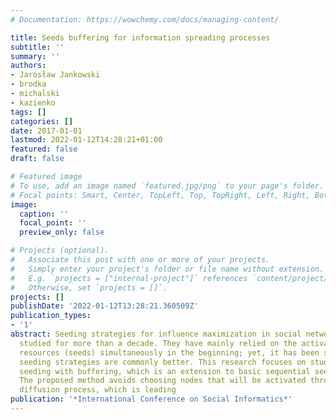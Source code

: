 ```yaml
---
# Documentation: https://wowchemy.com/docs/managing-content/

title: Seeds buffering for information spreading processes
subtitle: ''
summary: ''
authors:
- Jarosław Jankowski
- brodka
- michalski
- kazienko
tags: []
categories: []
date: 2017-01-01
lastmod: 2022-01-12T14:28:21+01:00
featured: false
draft: false

# Featured image
# To use, add an image named `featured.jpg/png` to your page's folder.
# Focal points: Smart, Center, TopLeft, Top, TopRight, Left, Right, BottomLeft, Bottom, BottomRight.
image:
  caption: ''
  focal_point: ''
  preview_only: false

# Projects (optional).
#   Associate this post with one or more of your projects.
#   Simply enter your project's folder or file name without extension.
#   E.g. `projects = ["internal-project"]` references `content/project/deep-learning/index.md`.
#   Otherwise, set `projects = []`.
projects: []
publishDate: '2022-01-12T13:28:21.360509Z'
publication_types:
- '1'
abstract: Seeding strategies for influence maximization in social networks have been
  studied for more than a decade. They have mainly relied on the activation of all
  resources (seeds) simultaneously in the beginning; yet, it has been shown that sequential
  seeding strategies are commonly better. This research focuses on studying sequential
  seeding with buffering, which is an extension to basic sequential seeding concept.
  The proposed method avoids choosing nodes that will be activated through the natural
  diffusion process, which is leading
publication: '*International Conference on Social Informatics*'
---
```

